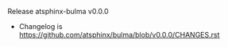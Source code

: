 Release atsphinx-bulma v0.0.0

- Changelog is https://github.com/atsphinx/bulma/blob/v0.0.0/CHANGES.rst
